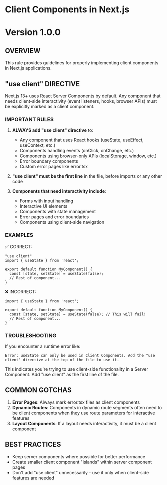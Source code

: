 # Client Components in Next.js
# Version 1.0.0

## OVERVIEW

This rule provides guidelines for properly implementing client components in Next.js applications.

## "use client" DIRECTIVE

Next.js 13+ uses React Server Components by default. Any component that needs client-side interactivity (event listeners, hooks, browser APIs) must be explicitly marked as a client component.

### IMPORTANT RULES

1. **ALWAYS add "use client" directive** to:
   - Any component that uses React hooks (useState, useEffect, useContext, etc.)
   - Components handling events (onClick, onChange, etc.)
   - Components using browser-only APIs (localStorage, window, etc.)
   - Error boundary components
   - Custom error pages like error.tsx

2. **"use client" must be the first line** in the file, before imports or any other code

3. **Components that need interactivity include**:
   - Forms with input handling
   - Interactive UI elements
   - Components with state management
   - Error pages and error boundaries
   - Components using client-side navigation

### EXAMPLES

✅ CORRECT:
```tsx
"use client"
import { useState } from 'react';

export default function MyComponent() {
  const [state, setState] = useState(false);
  // Rest of component...
}
```

❌ INCORRECT:
```tsx
import { useState } from 'react';

export default function MyComponent() {
  const [state, setState] = useState(false); // This will fail!
  // Rest of component...
}
```

### TROUBLESHOOTING

If you encounter a runtime error like:
```
Error: useState can only be used in Client Components. Add the "use client" directive at the top of the file to use it.
```

This indicates you're trying to use client-side functionality in a Server Component. Add "use client" as the first line of the file.

## COMMON GOTCHAS

1. **Error Pages**: Always mark error.tsx files as client components
2. **Dynamic Routes**: Components in dynamic route segments often need to be client components when they use route parameters for interactive features
3. **Layout Components**: If a layout needs interactivity, it must be a client component

## BEST PRACTICES

- Keep server components where possible for better performance
- Create smaller client component "islands" within server component pages
- Don't add "use client" unnecessarily - use it only when client-side features are needed

